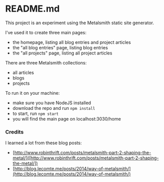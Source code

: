 # README.md

This project is an experiment using the Metalsmith static site generator.

I've used it to create three main pages:
 * the homepage, listing all blog entries and project articles
 * the "all blog entries" page, listing blog entries
 * the "all projects" page, listing all project articles

There are three Metalsmith collections:
 * all articles
 * blogs
 * projects

To run it on your machine:
 * make sure you have NodeJS installed
 * download the repo and run `npm install`
 * to start, run `npm start`
 * you will find the main page on localhost:3030/home

### Credits
I learned a lot from these blog posts:

 * [http://www.robinthrift.com/posts/metalsmith-part-2-shaping-the-metal/]([http://www.robinthrift.com/posts/metalsmith-part-2-shaping-the-metal/])
 * [http://blog.lecomte.me/posts/2014/way-of-metalsmith/](http://blog.lecomte.me/posts/2014/way-of-metalsmith/)